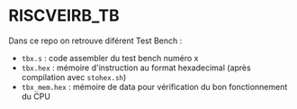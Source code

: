 # RISCVEIRB_TB

Dans ce repo on retrouve diférent Test Bench :
- `tbx.s`         : code assembler du test bench numéro x
- `tbx.hex`       : mémoire d'instruction au format hexadecimal (après compilation avec `stohex.sh`)
- `tbx_mem.hex`   : mémoire de data pour vérification du bon fonctionnement du CPU

